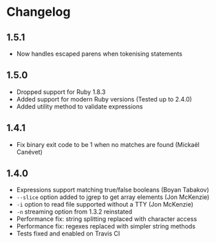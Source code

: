 # Changelog

## 1.5.1
* Now handles escaped parens when tokenising statements

## 1.5.0
* Dropped support for Ruby 1.8.3
* Added support for modern Ruby versions (Tested up to 2.4.0)
* Added utility method to validate expressions

## 1.4.1
* Fix binary exit code to be 1 when no matches are found (Mickaël Canévet)

## 1.4.0
* Expressions support matching true/false booleans (Boyan Tabakov)
* `--slice` option added to jgrep to get array elements (Jon McKenzie)
* `-i` option to read file supported without a TTY (Jon McKenzie)
* `-n` streaming option from 1.3.2 reinstated
* Performance fix: string splitting replaced with character access
* Performance fix: regexes replaced with simpler string methods
* Tests fixed and enabled on Travis CI

